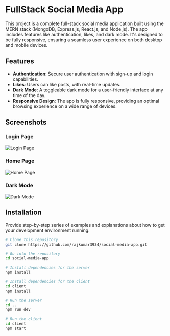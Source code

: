 # FullStack Social Media App

This project is a complete full-stack social media application built using the MERN stack (MongoDB, Express.js, React.js, and Node.js). The app includes features like authentication, likes, and dark mode. It's designed to be fully responsive, ensuring a seamless user experience on both desktop and mobile devices.

## Features

- **Authentication**: Secure user authentication with sign-up and login capabilities.
- **Likes**: Users can like posts, with real-time updates.
- **Dark Mode**: A toggleable dark mode for a user-friendly interface at any time of the day.
- **Responsive Design**: The app is fully responsive, providing an optimal browsing experience on a wide range of devices.

## Screenshots

### Login Page
![Login Page](https://github.com/rajkumar3934/social-media-app/assets/27536166/4785e860-471e-4031-81ce-40d4ea150e7d)

### Home Page
![Home Page](https://github.com/rajkumar3934/social-media-app/assets/27536166/d04e020b-735b-4a8d-90e2-245cc6703a4d)

### Dark Mode
![Dark Mode](https://github.com/rajkumar3934/social-media-app/assets/27536166/96305156-3087-40e2-a24d-60ca000f291a)

## Installation

Provide step-by-step series of examples and explanations about how to get your development environment running.

```bash
# Clone this repository
git clone https://github.com/rajkumar3934/social-media-app.git

# Go into the repository
cd social-media-app

# Install dependencies for the server
npm install

# Install dependencies for the client
cd client
npm install

# Run the server
cd ..
npm run dev

# Run the client
cd client
npm start
